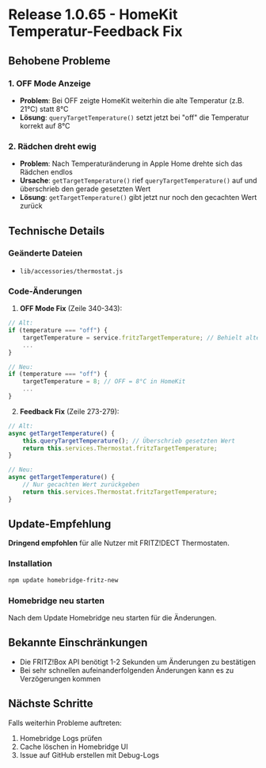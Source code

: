 # Release 1.0.65 - HomeKit Temperatur-Feedback Fix

## Behobene Probleme

### 1. OFF Mode Anzeige
- **Problem**: Bei OFF zeigte HomeKit weiterhin die alte Temperatur (z.B. 21°C) statt 8°C
- **Lösung**: `queryTargetTemperature()` setzt jetzt bei "off" die Temperatur korrekt auf 8°C

### 2. Rädchen dreht ewig
- **Problem**: Nach Temperaturänderung in Apple Home drehte sich das Rädchen endlos
- **Ursache**: `getTargetTemperature()` rief `queryTargetTemperature()` auf und überschrieb den gerade gesetzten Wert
- **Lösung**: `getTargetTemperature()` gibt jetzt nur noch den gecachten Wert zurück

## Technische Details

### Geänderte Dateien
- `lib/accessories/thermostat.js`

### Code-Änderungen

1. **OFF Mode Fix** (Zeile 340-343):
```javascript
// Alt:
if (temperature === "off") {
    targetTemperature = service.fritzTargetTemperature; // Behielt alten Wert
    ...
}

// Neu:
if (temperature === "off") {
    targetTemperature = 8; // OFF = 8°C in HomeKit
    ...
}
```

2. **Feedback Fix** (Zeile 273-279):
```javascript
// Alt:
async getTargetTemperature() {
    this.queryTargetTemperature(); // Überschrieb gesetzten Wert
    return this.services.Thermostat.fritzTargetTemperature;
}

// Neu:
async getTargetTemperature() {
    // Nur gecachten Wert zurückgeben
    return this.services.Thermostat.fritzTargetTemperature;
}
```

## Update-Empfehlung

**Dringend empfohlen** für alle Nutzer mit FRITZ!DECT Thermostaten.

### Installation
```bash
npm update homebridge-fritz-new
```

### Homebridge neu starten
Nach dem Update Homebridge neu starten für die Änderungen.

## Bekannte Einschränkungen

- Die FRITZ!Box API benötigt 1-2 Sekunden um Änderungen zu bestätigen
- Bei sehr schnellen aufeinanderfolgenden Änderungen kann es zu Verzögerungen kommen

## Nächste Schritte

Falls weiterhin Probleme auftreten:
1. Homebridge Logs prüfen
2. Cache löschen in Homebridge UI
3. Issue auf GitHub erstellen mit Debug-Logs